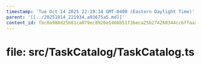 ```yaml
---
timestamp: 'Tue Oct 14 2025 22:19:34 GMT-0400 (Eastern Daylight Time)'
parent: '[[../20251014_221934.a93675a5.md]]'
content_id: fbc0a988d25b81ca079ec8926e1408b51f3beca25b274260344cc6ffaa29ba7d
---
```


# file: src/TaskCatalog/TaskCatalog.ts

